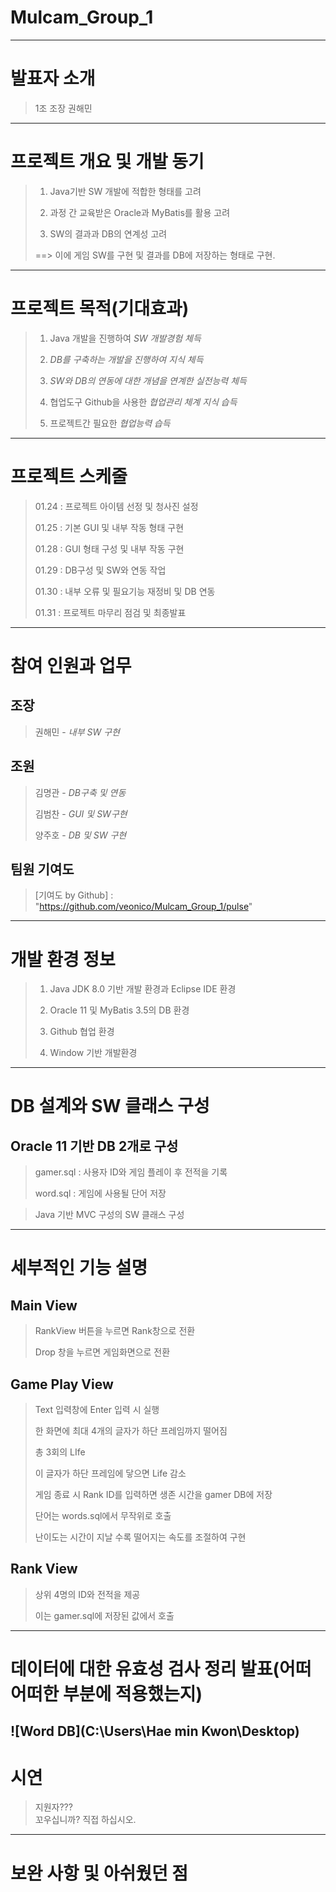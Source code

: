 # Mulcam_Group_1
---
# 발표자 소개 
> 1조 조장 권해민
---
# 프로젝트 개요 및 개발 동기
> 1. Java기반 SW 개발에 적합한 형태를 고려 
>  
> 2. 과정 간 교육받은 Oracle과 MyBatis를 활용 고려
>  
> 3. SW의 결과과 DB의 연계성 고려
>
>  
> ==> 이에 게임 SW를 구현 및 결과를 DB에 저장하는 형태로 구현.
---
# 프로젝트 목적(기대효과)
> 1. Java 개발을 진행하여 *SW 개발경험 체득*
>  
> 2. *DB를 구축하는 개발을 진행하여 지식 체득*
>  
> 3. *SW와 DB의 연동에 대한 개념을 연계한 실전능력 체득*
>  
> 4. 협업도구 Github을 사용한 *협업관리 체계 지식 습득*
>  
> 5. 프로젝트간 필요한 *협업능력 습득*
---
# 프로젝트 스케줄
> 01.24 : 프로젝트 아이템 선정 및 청사진 설정  
>  
> 01.25 : 기본 GUI 및 내부 작동 형태 구현  
>  
> 01.28 : GUI 형태 구성 및 내부 작동 구현  
>  
> 01.29 : DB구성 및 SW와 연동 작업  
>  
> 01.30 : 내부 오류 및 필요기능 재정비 및 DB 연동  
>  
> 01.31 : 프로젝트 마무리 점검 및 최종발표
---
# 참여 인원과 업무
## 조장    
>권해민 - *내부 SW 구현*  
>  
## 조원    
>김명관 - *DB구축 및 연동*  
>  
>김범찬 - *GUI 및 SW구현*  
>  
>양주호 - *DB 및 SW 구현*   

## 팀원 기여도
> [기여도 by Github] : "https://github.com/veonico/Mulcam_Group_1/pulse"
---
# 개발 환경 정보
> 1. Java JDK 8.0 기반 개발 환경과 Eclipse IDE 환경
>  
> 2. Oracle 11 및 MyBatis 3.5의 DB 환경
>  
> 3. Github 협업 환경
>  
> 4. Window 기반 개발환경
---
# DB 설계와 SW 클래스 구성
## Oracle 11 기반 DB 2개로 구성  
> gamer.sql : 사용자 ID와 게임 플레이 후 전적을 기록  
>  
> word.sql : 게임에 사용될 단어 저장  

> Java 기반 MVC 구성의 SW 클래스 구성
>>
>>
>>
>>
---
# 세부적인 기능 설명 
## Main View 
  
> RankView 버튼을 누르면 Rank창으로 전환
>  
> Drop 창을 누르면 게임화면으로 전환  

## Game Play View  
  
> Text 입력창에 Enter 입력 시 실행  
>  
> 한 화면에 최대 4개의 글자가 하단 프레임까지 떨어짐  
>  
> 총 3회의 LIfe  
>  
> 이 글자가 하단 프레임에 닿으면 Life 감소  
>  
> 게임 종료 시 Rank ID를 입력하면 생존 시간을 gamer DB에 저장  
>  
> 단어는 words.sql에서 무작위로 호출  
>  
> 난이도는 시간이 지날 수록 떨어지는 속도를 조절하여 구현  
  
  
## Rank View
> 상위 4명의 ID와 전적을 제공  
>  
> 이는 gamer.sql에 저장된 값에서 호출
---
# 데이터에 대한 유효성 검사 정리 발표(어떠어떠한 부분에 적용했는지)
![Word DB](C:\Users\Hae min Kwon\Desktop)
---
# 시연
> 지원자???  
> 꼬우십니까? 직접 하십시오.  



---
# 보완 사항 및 아쉬웠던 점
>
>
>
>
>
>
